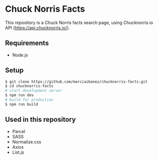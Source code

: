 #  Chuck Norris Facts

This repository is a Chuck Norris facts search page, using Chucknorris.io API (https://api.chucknorris.io/).

## Requirements
- Node.js

## Setup
```sh
$ git clone https://github.com/marciaibanez/chucknorris-facts.git
$ cd chucknorris-facts
# start development server
$ npm run dev
# build for production 
$ npm run build
```

## Used in this repository
- Parcel
- SASS
- Normalize.css
- Axios
- List.js
